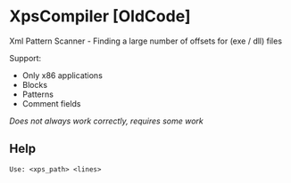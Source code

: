 # XpsCompiler \[OldCode\]
Xml Pattern Scanner - Finding a large number of offsets for (exe / dll) files

Support:
- Only x86 applications
- Blocks 
- Patterns
- Comment fields

*Does not always work correctly, requires some work*

## Help
```
Use: <xps_path> <lines>
```
